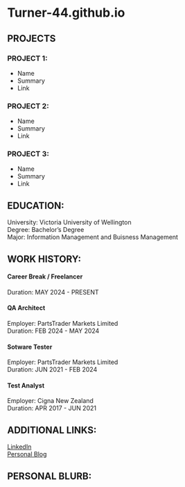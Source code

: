 # Turner-44.github.io

## PROJECTS

### PROJECT 1: 
- Name
- Summary
- Link

### PROJECT 2: 
- Name
- Summary
- Link

### PROJECT 3:
- Name
- Summary
- Link

## EDUCATION: 
University: Victoria University of Wellington  
Degree: Bachelor’s Degree   
Major: Information Management and Buisness Management  

## WORK HISTORY: 
#### Career Break / Freelancer  
Duration: MAY 2024 - PRESENT  

#### QA Architect  
Employer: PartsTrader Markets Limited  
Duration: FEB 2024 - MAY 2024  

#### Sotware Tester  
Employer: PartsTrader Markets Limited  
Duration: JUN 2021 - FEB 2024  

#### Test Analyst  
Employer: Cigna New Zealand  
Duration: APR 2017 - JUN 2021  


## ADDITIONAL LINKS:
[LinkedIn](https://www.linkedin.com/in/matthewwilliamturner)  
[Personal Blog](https://www.becomingmatthew.com)

## PERSONAL BLURB:

